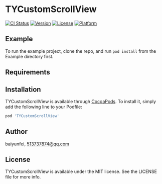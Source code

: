 # TYCustomScrollView

[![CI Status](https://img.shields.io/travis/baiyunfei/TYCustomScrollView.svg?style=flat)](https://travis-ci.org/baiyunfei/TYCustomScrollView)
[![Version](https://img.shields.io/cocoapods/v/TYCustomScrollView.svg?style=flat)](https://cocoapods.org/pods/TYCustomScrollView)
[![License](https://img.shields.io/cocoapods/l/TYCustomScrollView.svg?style=flat)](https://cocoapods.org/pods/TYCustomScrollView)
[![Platform](https://img.shields.io/cocoapods/p/TYCustomScrollView.svg?style=flat)](https://cocoapods.org/pods/TYCustomScrollView)

## Example

To run the example project, clone the repo, and run `pod install` from the Example directory first.

## Requirements

## Installation

TYCustomScrollView is available through [CocoaPods](https://cocoapods.org). To install
it, simply add the following line to your Podfile:

```ruby
pod 'TYCustomScrollView'
```

## Author

baiyunfei, 513737874@qq.com

## License

TYCustomScrollView is available under the MIT license. See the LICENSE file for more info.
